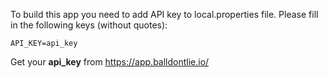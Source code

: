 To build this app you need to add API key to local.properties file.
Please fill in the following keys (without quotes):

```properties
API_KEY=api_key
```

Get your **api_key** from https://app.balldontlie.io/